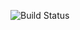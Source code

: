 <img src="https://travis-ci.com/HaoFrank/Gorgeous.svg?token=nBdu2vHosK7cJjWJqyzn&branch=master" alt="Build Status"></a>
